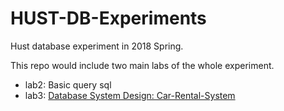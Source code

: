 # HUST-DB-Experiments
Hust database experiment in 2018 Spring.

This repo would include two main labs of the whole experiment.

 - lab2: Basic query sql 
 - lab3: [Database System Design: Car-Rental-System](https://github.com/GrayXu/HUST-DB-Experiments/releases) 
